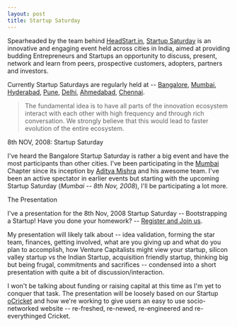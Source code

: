 ```yaml
---
layout: post
title: Startup Saturday
---
```


Spearheaded by the team behind <a href="http://headstart.in/">HeadStart.in</a>, <a href="http://startupsaturday.in/">Startup Saturday</a> is an innovative and engaging event held across cities in India, aimed at providing budding Entrepreneurs and Startups an opportunity to discuss, present, network and learn from peers, prospective customers, adopters, partners and investors.

Currently Startup Saturdays are regularly held at -- <a href="http://bangalore.startupsaturday.in/">Bangalore</a>, <a href="http://mumbai.startupsaturday.in/">Mumbai</a>, <a href="http://hyderabad.startupsaturday.in/">Hyderabad</a>, <a href="http://pune.startupsaturday.in/">Pune</a>, <a href="http://delhi.startupsaturday.in/">Delhi</a>, <a href="http://ahmedabad.startupsaturday.in/">Ahmedabad</a>, <a href="http://chennai.startupsaturday.in/">Chennai</a>.

> The fundamental idea is to have all parts of the innovation ecosystem interact with each other with high frequency and through rich conversation. We strongly believe that this would lead to faster evolution of the entire ecosystem.

8th NOV, 2008: Startup Saturday

I've heard the Bangalore Startup Saturday is rather a big event and have the most participants than other cities. I've been participating in the <a href="http://mumbai.startupsaturday.in/">Mumbai</a> Chapter since its inception by <a href="http://twitter.com/adityamishra">Aditya Mishra</a> and his awesome team. I've been an active spectator in earlier events but starting with the upcoming Startup Saturday (<em>Mumbai -- 8th Nov, 2008</em>), I'll be participating a lot more.

The Presentation

I've a presentation for the 8th Nov, 2008 Startup Saturday -- Bootstrapping a Startup! Have you done your homework? -- <a href="http://mumbai.startupsaturday.in/">Register and Join us</a>.

My presentation will likely talk about -- idea validation, forming the star team, finances, getting involved, what are you giving up and what do you plan to accomplish, how Venture Capitalists might view your startup, silicon valley startup vs the Indian Startup, acquisition friendly startup, thinking big but being frugal, commitments and sacrifices -- condensed into a short presentation with quite a bit of discussion/interaction.

I won't be talking about funding or raising capital at this time as I'm yet to conquer that task. The presentation will be loosely based on our Startup <a href="http://ocricket.com/">oCricket</a> and how we're working to give users an easy to use socio-networked website -- re-freshed, re-newed, re-engineered and re-everythinged Cricket.